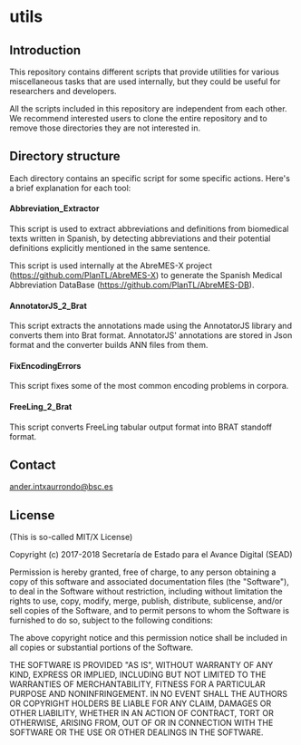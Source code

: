 # utils

## Introduction

This repository contains different scripts that provide utilities for various miscellaneous tasks that are used internally, but they 
could be useful for researchers and developers.

All the scripts included in this repository are independent from each other. We recommend interested users to clone the entire repository and to remove those directories they are not interested in.

## Directory structure

Each directory contains an specific script for some specific actions. Here's a brief explanation for each tool:

#### Abbreviation_Extractor

This script is used to extract abbreviations and definitions from biomedical texts written in Spanish, by detecting 
abbreviations and their potential definitions explicitly mentioned in the same sentence.

This script is used internally at the AbreMES-X project (https://github.com/PlanTL/AbreMES-X) to generate the Spanish Medical Abbreviation DataBase (https://github.com/PlanTL/AbreMES-DB).


#### AnnotatorJS_2_Brat

This script extracts the annotations made using the AnnotatorJS library and converts them into Brat format. AnnotatorJS' 
annotations are stored in Json format and the converter builds ANN files from them.

#### FixEncodingErrors

This script fixes some of the most common encoding problems in corpora.

#### FreeLing_2_Brat

This script converts FreeLing tabular output format into BRAT standoff format.

## Contact

ander.intxaurrondo@bsc.es

## License

(This is so-called MIT/X License)

Copyright (c) 2017-2018 Secretaría de Estado para el Avance Digital (SEAD)

Permission is hereby granted, free of charge, to any person obtaining a copy of this software and associated documentation files (the "Software"), to deal in the Software without restriction, including without limitation the rights to use, copy, modify, merge, publish, distribute, sublicense, and/or sell copies of the Software, and to permit persons to whom the Software is furnished to do so, subject to the following conditions:

The above copyright notice and this permission notice shall be included in all copies or substantial portions of the Software.

THE SOFTWARE IS PROVIDED "AS IS", WITHOUT WARRANTY OF ANY KIND, EXPRESS OR IMPLIED, INCLUDING BUT NOT LIMITED TO THE WARRANTIES OF MERCHANTABILITY, FITNESS FOR A PARTICULAR PURPOSE AND NONINFRINGEMENT. IN NO EVENT SHALL THE AUTHORS OR COPYRIGHT HOLDERS BE LIABLE FOR ANY CLAIM, DAMAGES OR OTHER LIABILITY, WHETHER IN AN ACTION OF CONTRACT, TORT OR OTHERWISE, ARISING FROM, OUT OF OR IN CONNECTION WITH THE SOFTWARE OR THE USE OR OTHER DEALINGS IN THE SOFTWARE.
